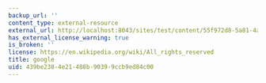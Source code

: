 ```yaml
---
backup_url: ''
content_type: external-resource
external_url: http://localhost:8043/sites/test/content/55f972d8-5a81-4aca-bc0c-75ad98e3069b/?ocw_resource_link_uuid=55f972d8-5a81-4aca-bc0c-75ad98e3069b&ocw_resource_link_suffix=
has_external_license_warning: true
is_broken: ''
license: https://en.wikipedia.org/wiki/All_rights_reserved
title: google
uid: 439be238-4e21-488b-9039-9ccb9ed84c00
---
```

